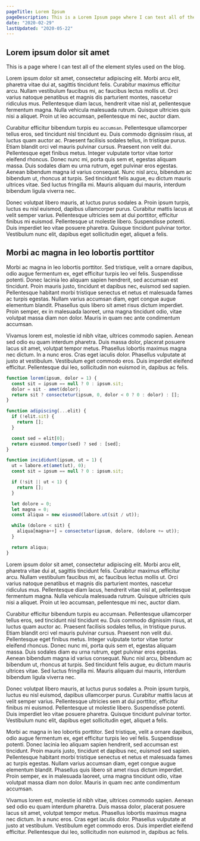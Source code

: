 ```yaml
---
pageTitle: Lorem Ipsum
pageDescription: This is a Lorem Ipsum page where I can test all of the element styles used on the blog.
date: "2020-02-29"
lastUpdated: "2020-05-22"
---
```


## Lorem ipsum dolor sit amet

This is a page where I can test all of the element styles used on the blog.

Lorem ipsum dolor sit amet, consectetur adipiscing elit. Morbi arcu elit, pharetra vitae dui at, sagittis tincidunt felis. Curabitur maximus efficitur arcu. Nullam vestibulum faucibus mi, ac faucibus lectus mollis ut. Orci varius natoque penatibus et magnis dis parturient montes, nascetur ridiculus mus. Pellentesque diam lacus, hendrerit vitae nisl at, pellentesque fermentum magna. Nulla vehicula malesuada rutrum. Quisque ultricies quis nisi a aliquet. Proin ut leo accumsan, pellentesque mi nec, auctor diam.

Curabitur efficitur bibendum turpis eu `accumsan`. Pellentesque ullamcorper tellus eros, sed tincidunt nisl tincidunt eu. Duis commodo dignissim risus, at luctus quam auctor ac. Praesent facilisis sodales tellus, in tristique purus. Etiam blandit orci vel mauris pulvinar cursus. Praesent non velit dui. Pellentesque eget finibus metus. Integer vulputate tortor vitae tortor eleifend rhoncus. Donec nunc mi, porta quis sem et, egestas aliquam massa. Duis sodales diam eu urna rutrum, eget pulvinar eros egestas. Aenean bibendum magna id varius consequat. Nunc nisl arcu, bibendum ac bibendum ut, rhoncus at turpis. Sed tincidunt felis augue, eu dictum mauris ultrices vitae. Sed luctus fringilla mi. Mauris aliquam dui mauris, interdum bibendum ligula viverra nec.

Donec volutpat libero mauris, at luctus purus sodales a. Proin ipsum turpis, luctus eu nisl euismod, dapibus ullamcorper purus. Curabitur mattis lacus at velit semper varius. Pellentesque ultricies sem at dui porttitor, efficitur finibus mi euismod. Pellentesque ut molestie libero. Suspendisse potenti. Duis imperdiet leo vitae posuere pharetra. Quisque tincidunt pulvinar tortor. Vestibulum nunc elit, dapibus eget sollicitudin eget, aliquet a felis.

## Morbi ac magna in leo lobortis porttitor

Morbi ac magna in leo lobortis porttitor. Sed tristique, velit a ornare dapibus, odio augue fermentum ex, eget efficitur turpis leo vel felis. Suspendisse potenti. Donec lacinia leo aliquam sapien hendrerit, sed accumsan est tincidunt. Proin mauris justo, tincidunt et dapibus nec, euismod sed sapien. Pellentesque habitant morbi tristique senectus et netus et malesuada fames ac turpis egestas. Nullam varius accumsan diam, eget congue augue elementum blandit. Phasellus quis libero sit amet risus dictum imperdiet. Proin semper, ex in malesuada laoreet, urna magna tincidunt odio, vitae volutpat massa diam non dolor. Mauris in quam nec ante condimentum accumsan.

Vivamus lorem est, molestie id nibh vitae, ultrices commodo sapien. Aenean sed odio eu quam interdum pharetra. Duis massa dolor, placerat posuere lacus sit amet, volutpat tempor metus. Phasellus lobortis maximus magna nec dictum. In a nunc eros. Cras eget iaculis dolor. Phasellus vulputate at justo at vestibulum. Vestibulum eget commodo eros. Duis imperdiet eleifend efficitur. Pellentesque dui leo, sollicitudin non euismod in, dapibus ac felis.

```javascript
function lorem(ipsum, dolor = 1) {
  const sit = ipsum == null ? 0 : ipsum.sit;
  dolor = sit - amet(dolor);
  return sit ? consectetur(ipsum, 0, dolor < 0 ? 0 : dolor) : [];
}

function adipiscing(...elit) {
  if (!elit.sit) {
    return [];
  }

  const sed = elit[0];
  return eiusmod.tempor(sed) ? sed : [sed];
}

function incididunt(ipsum, ut = 1) {
  ut = labore.et(amet(ut), 0);
  const sit = ipsum == null ? 0 : ipsum.sit;

  if (!sit || ut < 1) {
    return [];
  }

  let dolore = 0;
  let magna = 0;
  const aliqua = new eiusmod(labore.ut(sit / ut));

  while (dolore < sit) {
    aliqua[magna++] = consectetur(ipsum, dolore, (dolore += ut));
  }

  return aliqua;
}
```

Lorem ipsum dolor sit amet, consectetur adipiscing elit. Morbi arcu elit, pharetra vitae dui at, sagittis tincidunt felis. Curabitur maximus efficitur arcu. Nullam vestibulum faucibus mi, ac faucibus lectus mollis ut. Orci varius natoque penatibus et magnis dis parturient montes, nascetur ridiculus mus. Pellentesque diam lacus, hendrerit vitae nisl at, pellentesque fermentum magna. Nulla vehicula malesuada rutrum. Quisque ultricies quis nisi a aliquet. Proin ut leo accumsan, pellentesque mi nec, auctor diam.

Curabitur efficitur bibendum turpis eu accumsan. Pellentesque ullamcorper tellus eros, sed tincidunt nisl tincidunt eu. Duis commodo dignissim risus, at luctus quam auctor ac. Praesent facilisis sodales tellus, in tristique purus. Etiam blandit orci vel mauris pulvinar cursus. Praesent non velit dui. Pellentesque eget finibus metus. Integer vulputate tortor vitae tortor eleifend rhoncus. Donec nunc mi, porta quis sem et, egestas aliquam massa. Duis sodales diam eu urna rutrum, eget pulvinar eros egestas. Aenean bibendum magna id varius consequat. Nunc nisl arcu, bibendum ac bibendum ut, rhoncus at turpis. Sed tincidunt felis augue, eu dictum mauris ultrices vitae. Sed luctus fringilla mi. Mauris aliquam dui mauris, interdum bibendum ligula viverra nec.

Donec volutpat libero mauris, at luctus purus sodales a. Proin ipsum turpis, luctus eu nisl euismod, dapibus ullamcorper purus. Curabitur mattis lacus at velit semper varius. Pellentesque ultricies sem at dui porttitor, efficitur finibus mi euismod. Pellentesque ut molestie libero. Suspendisse potenti. Duis imperdiet leo vitae posuere pharetra. Quisque tincidunt pulvinar tortor. Vestibulum nunc elit, dapibus eget sollicitudin eget, aliquet a felis.

Morbi ac magna in leo lobortis porttitor. Sed tristique, velit a ornare dapibus, odio augue fermentum ex, eget efficitur turpis leo vel felis. Suspendisse potenti. Donec lacinia leo aliquam sapien hendrerit, sed accumsan est tincidunt. Proin mauris justo, tincidunt et dapibus nec, euismod sed sapien. Pellentesque habitant morbi tristique senectus et netus et malesuada fames ac turpis egestas. Nullam varius accumsan diam, eget congue augue elementum blandit. Phasellus quis libero sit amet risus dictum imperdiet. Proin semper, ex in malesuada laoreet, urna magna tincidunt odio, vitae volutpat massa diam non dolor. Mauris in quam nec ante condimentum accumsan.

Vivamus lorem est, molestie id nibh vitae, ultrices commodo sapien. Aenean sed odio eu quam interdum pharetra. Duis massa dolor, placerat posuere lacus sit amet, volutpat tempor metus. Phasellus lobortis maximus magna nec dictum. In a nunc eros. Cras eget iaculis dolor. Phasellus vulputate at justo at vestibulum. Vestibulum eget commodo eros. Duis imperdiet eleifend efficitur. Pellentesque dui leo, sollicitudin non euismod in, dapibus ac felis.
